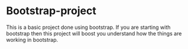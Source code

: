 # Bootstrap-project
This is a basic project done using bootstrap. If you are starting with bootstrap then this project will boost you understand how the things are working in bootstrap.

